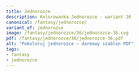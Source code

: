 ```yaml
---
title: Jednorozce
description: Kolorowanka Jednorozce - wariant 36
canonical: /fantasy/jednorozce/
variant_of: jednorozce
image: /fantasy/jednorozce/36/jednorozce-36.svg
pdf: /fantasy/jednorozce/36/jednorozce-36.pdf
alt: "Pokoloruj jednorozce – darmowy szablon PDF"
tags:
- fantasy
- jednorozce
---
```

